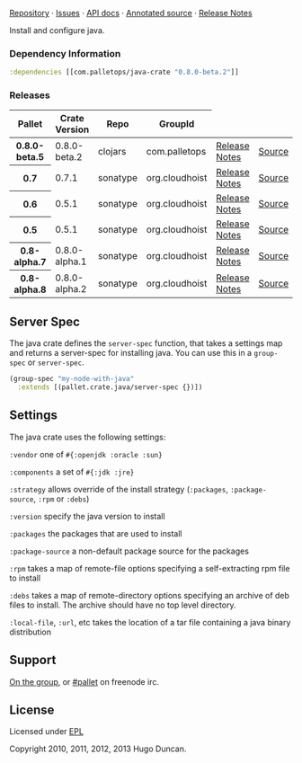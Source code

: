 [Repository](https://github.com/pallet/java-crate) &#xb7;
[Issues](https://github.com/pallet/java-crate/issues) &#xb7;
[API docs](http://palletops.com/java-crate/0.8/api) &#xb7;
[Annotated source](http://palletops.com/java-crate/0.8/annotated/uberdoc.html) &#xb7;
[Release Notes](https://github.com/pallet/java-crate/blob/develop/ReleaseNotes.md)

Install and configure java.

### Dependency Information

```clj
:dependencies [[com.palletops/java-crate "0.8.0-beta.2"]]
```

### Releases

<table>
<thead>
  <tr><th>Pallet</th><th>Crate Version</th><th>Repo</th><th>GroupId</th></tr>
</thead>
<tbody>
  <tr>
    <th>0.8.0-beta.5</th>
    <td>0.8.0-beta.2</td>
    <td>clojars</td>
    <td>com.palletops</td>
    <td><a href='https://github.com/pallet/java-crate/blob/java-0.8.0-beta.2/ReleaseNotes.md'>Release Notes</a></td>
    <td><a href='https://github.com/pallet/java-crate/blob/java-0.8.0-beta.2/'>Source</a></td>
  </tr>
  <tr>
    <th>0.7</th>
    <td>0.7.1</td>
    <td>sonatype</td>
    <td>org.cloudhoist</td>
    <td><a href='https://github.com/pallet/java-crate/blob/java-0.7.1/ReleaseNotes.md'>Release Notes</a></td>
    <td><a href='https://github.com/pallet/java-crate/blob/java-0.7.1/'>Source</a></td>
  </tr>
  <tr>
    <th>0.6</th>
    <td>0.5.1</td>
    <td>sonatype</td>
    <td>org.cloudhoist</td>
    <td><a href='https://github.com/pallet/java-crate/blob/java-0.5.1/ReleaseNotes.md'>Release Notes</a></td>
    <td><a href='https://github.com/pallet/java-crate/blob/java-0.5.1/'>Source</a></td>
  </tr>
  <tr>
    <th>0.5</th>
    <td>0.5.1</td>
    <td>sonatype</td>
    <td>org.cloudhoist</td>
    <td><a href='https://github.com/pallet/java-crate/blob/java-0.5.1/ReleaseNotes.md'>Release Notes</a></td>
    <td><a href='https://github.com/pallet/java-crate/blob/java-0.5.1/'>Source</a></td>
  </tr>
  <tr>
    <th>0.8-alpha.7</th>
    <td>0.8.0-alpha.1</td>
    <td>sonatype</td>
    <td>org.cloudhoist</td>
    <td><a href='https://github.com/pallet/java-crate/blob/java-0.8.0-alpha.1/ReleaseNotes.md'>Release Notes</a></td>
    <td><a href='https://github.com/pallet/java-crate/blob/java-0.8.0-alpha.1/'>Source</a></td>
  </tr>
  <tr>
    <th>0.8-alpha.8</th>
    <td>0.8.0-alpha.2</td>
    <td>sonatype</td>
    <td>org.cloudhoist</td>
    <td><a href='https://github.com/pallet/java-crate/blob/java-0.8.0-alpha.2/ReleaseNotes.md'>Release Notes</a></td>
    <td><a href='https://github.com/pallet/java-crate/blob/java-0.8.0-alpha.2/'>Source</a></td>
  </tr>
</tbody>
</table>

## Server Spec

The java crate defines the `server-spec` function, that takes a settings map and
returns a server-spec for installing java.  You can use this in a `group-spec`
or `server-spec`.

```clj
(group-spec "my-node-with-java"
  :extends [(pallet.crate.java/server-spec {})])
```

## Settings

The java crate uses the following settings:

`:vendor`
one of `#{:openjdk :oracle :sun}`

`:components`
a set of `#{:jdk :jre}`

`:strategy`
allows override of the install strategy (`:packages`, `:package-source`, `:rpm`
or `:debs`)

`:version`
specify the java version to install

`:packages`
the packages that are used to install

`:package-source`
a non-default package source for the packages

`:rpm`
takes a map of remote-file options specifying a self-extracting rpm file
to install

`:debs`
takes a map of remote-directory options specifying an archive of deb files to
install. The archive should have no top level directory.

`:local-file`, `:url`, etc
takes the location of a tar file containing a java binary distribution

## Support

[On the group](http://groups.google.com/group/pallet-clj), or
[#pallet](http://webchat.freenode.net/?channels=#pallet) on freenode irc.

## License

Licensed under [EPL](http://www.eclipse.org/legal/epl-v10.html)

Copyright 2010, 2011, 2012, 2013 Hugo Duncan.
